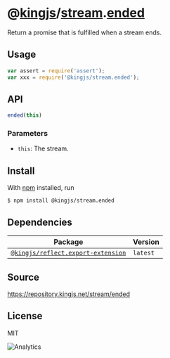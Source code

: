 # @[kingjs][@kingjs]/[stream][ns0].[ended][ns1]
Return a promise that is fulfilled when a stream ends.
## Usage
```js
var assert = require('assert');
var xxx = require('@kingjs/stream.ended');
```

## API
```ts
ended(this)
```

### Parameters
- `this`: The stream.



## Install
With [npm](https://npmjs.org/) installed, run
```
$ npm install @kingjs/stream.ended
```
## Dependencies
|Package|Version|
|---|---|
|[`@kingjs/reflect.export-extension`](https://www.npmjs.com/package/@kingjs/reflect.export-extension)|`latest`|
## Source
https://repository.kingjs.net/stream/ended
## License
MIT

![Analytics](https://analytics.kingjs.net/stream/ended)

[@kingjs]: https://www.npmjs.com/package/kingjs
[ns0]: https://www.npmjs.com/package/@kingjs/stream
[ns1]: https://www.npmjs.com/package/@kingjs/stream.ended
